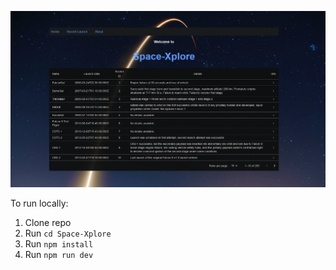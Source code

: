 ![Landing Page](./img/Space-Xplore.png)

To run locally:
1. Clone repo
2. Run `cd Space-Xplore`
3. Run `npm install`
4. Run `npm run dev`

